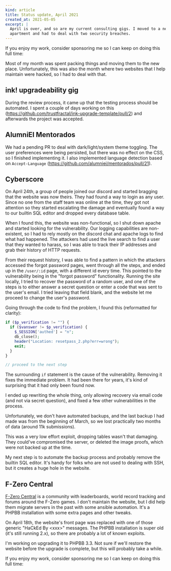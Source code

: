 ```yaml
---
kind: article
title: Status update, April 2021
created_at: 2021-05-05
excerpt: |
  April is over, and so are my current consulting gigs. I moved to a new
  apartment and had to deal with two security breaches.
---
```


<aside markdown="1">
  If you enjoy my work, consider sponsoring me so I can keep on doing this full
  time: <https://github.com/sponsors/hugopeixoto>
</aside>

Most of my month was spent packing things and moving them to the new place.
Unfortunately, this was also the month where two websites that I help maintain
were hacked, so I had to deal with that.


## ink! upgradeability gig

During the review process, it came up that the testing process should be
automated. I spent a couple of days working on this
(<https://github.com/trustfractal/ink-upgrade-template/pull/2>) and afterwards
the project was accepted.


## AlumniEI Mentorados

We had a pending PR to deal with dark/light/system theme toggling. The user
preferences were being persisted, but there was no effect on the CSS, so I
finished implementing it. I also implemented language detection based on
`Accept-Language` (<https://github.com/alumniei/mentorados/pull/21>).


## Cyberscore

On April 24th, a group of people joined our discord and started bragging that the
website was now theirs. They had found a way to login as any user. Since no one
from the staff team was online at the time, they got not attention so they
started escalating the damage and eventually found a way to our builtin SQL
editor and dropped every database table.

When I found this, the website was non-functional, so I shut down apache and
started looking for the vulnerability. Our logging capabilities are
non-existent, so I had to rely mostly on the discord chat and apache logs to
find what had happened. The attackers had used the live search to find a user
that they wanted to harass, so I was able to track their IP addresses and grab
their history of HTTP requests.

From their request history, I was able to find a pattern in which the attackers
accessed the forgot password pages, went through all the steps, and ended up in
the `/user/:id` page, with a different id every time. This pointed to the
vulnerability being in the "forgot password" functionality. Running the site
locally, I tried to recover the password of a random user, and one of the steps
is to either answer a secret question or enter a code that was sent to the
user's email. I tried leaving that field blank, and the website let me proceed
to change the user's password.

Going through the code to find the problem, I found this (reformatted for clarity):

~~~~php
if ($p_verification != "") {
  if ($vanswer != $p_verification) {
    $_SESSION['authed'] = "n";
    db_close();
    header("Location: resetpass_2.php?err=wrong");
    exit;
  }
}

// proceed to the next step
~~~~

The surrounding `if` statement is the cause of the vulnerability. Removing it
fixes the immediate problem. It had been there for years, it's kind of
surprising that it had only been found now.

I ended up rewriting the whole thing, only allowing recovery via email code
(and not via secret question), and fixed a few other vulnerabilities in the
process.

Unfortunately, we don't have automated backups, and the last backup I had made
was from the beginning of March, so we lost practically two months of data
(around 11k submissions).

This was a very low effort exploit, dropping tables wasn't that damaging. They
could've compromised the server, or deleted the image proofs, which were not
backed up at the time.

My next step is to automate the backup process and probably remove the builtin
SQL editor. It's handy for folks who are not used to dealing with SSH, but it
creates a huge hole in the website.


## F-Zero Central

[F-Zero Central](https://fzerocentral.org) is a community with leaderboards,
world record tracking and forums around the F-Zero games. I don't maintain the
website, but I did help them migrate servers in the past with some ansible
automation. It's a PHPBB installation with some extra pages and other tweaks.

On April 18th, the website's front page was replaced with one of those generic
"HaCkEd By \<xxx\>" messages. The PHPBB installation is super old (it's still
running 2.x), so there are probably a lot of known exploits.

I'm working on upgrading it to PHPBB 3.3. Not sure if we'll restore the website
before the upgrade is complete, but this will probably take a while.


<aside markdown="1">
  If you enjoy my work, consider sponsoring me so I can keep on doing this full
  time: <https://github.com/sponsors/hugopeixoto>
</aside>
